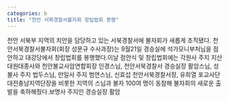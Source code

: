 ```yaml
---
categories: b
title: "천안 서북경찰서불자회 창립법회 봉행"
---
```

천안 서북부 지역의 치안을 담당하고 있는 서북경찰서에 불자회가 새롭게 조직됐다. 천안서북경찰서불자회(회장 성문규 수사과장)는 9월21일 경승실에 석가모니부처님을 점안하고 대강당에서 창립법회를 봉행했다.이날 점안식 및 창립법회에는 각원사 주지 지산대원대종사와 천안불교사암연합회장 인경스님, 천안서북경찰서 경승실장 활암스님, 성불사 주지 법두스님, 만일사 주지 범연스님, 신효섭 천안서북경찰서장, 유희열 포교사단 대전충남지역단장을 비롯한 지역의 스님과 불자 100여 명이 동참해 불자회의 새로운 출발을 축하해줬다.보명사 주지인 경승실장 활암
